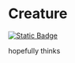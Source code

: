# Creature
<a href="https://raja.rocks/projects/R100P1306A00.html"><img alt="Static Badge" src="https://img.shields.io/badge/raja.rocks-R100P1306A00-lightgray?style=flat-square"></a>

hopefully thinks
